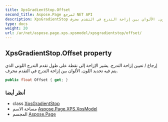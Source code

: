 ```yaml
---
title: XpsGradientStop.Offset
second_title: Aspose.Page لمرجع NET API
description: XpsGradientStop ملكية. إرجاع / تعيين إزاحة التدرج. يشير الإزاحة إلى نقطة على طول تقدم التدرج اللوني الذي يتم فيه تحديد اللون. الألوان بين إزاحة التدرج في التقدم محرف.
type: docs
weight: 20
url: /ar/net/aspose.page.xps.xpsmodel/xpsgradientstop/offset/
---
```

## XpsGradientStop.Offset property

إرجاع / تعيين إزاحة التدرج. يشير الإزاحة إلى نقطة على طول تقدم التدرج اللوني الذي يتم فيه تحديد اللون. الألوان بين إزاحة التدرج في التقدم محرف.

```csharp
public float Offset { get; }
```

### أنظر أيضا

* class [XpsGradientStop](../)
* مساحة الاسم [Aspose.Page.XPS.XpsModel](../../xpsgradientstop/)
* المجسم [Aspose.Page](../../../)


